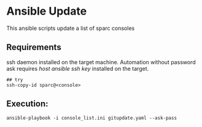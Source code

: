 # Ansible Update
This ansible scripts update a list of sparc consoles

## Requirements
ssh daemon installed on the target machine. Automation without password ask requires *host ansible ssh key* installed on the target.
```
## try
ssh-copy-id sparc@<console>

```

## Execution:
```
ansible-playbook -i console_list.ini gitupdate.yaml --ask-pass

```
